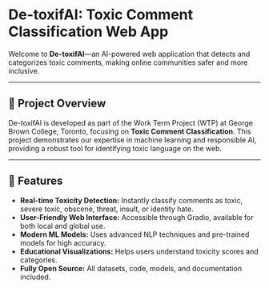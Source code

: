 # De-toxifAI: Toxic Comment Classification Web App

Welcome to **De-toxifAI**—an AI-powered web application that detects and categorizes toxic comments, making online communities safer and more inclusive.

---

## 🌟 Project Overview

De-toxifAI is developed as part of the Work Term Project (WTP) at George Brown College, Toronto, focusing on **Toxic Comment Classification**. This project demonstrates our expertise in machine learning and responsible AI, providing a robust tool for identifying toxic language on the web.

---

## 🚀 Features

- **Real-time Toxicity Detection:** Instantly classify comments as toxic, severe toxic, obscene, threat, insult, or identity hate.
- **User-Friendly Web Interface:** Accessible through Gradio, available for both local and global use.
- **Modern ML Models:** Uses advanced NLP techniques and pre-trained models for high accuracy.
- **Educational Visualizations:** Helps users understand toxicity scores and categories.
- **Fully Open Source:** All datasets, code, models, and documentation included.
